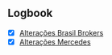 

## Logbook
- [x] [Alterações Brasil Brokers](things:///show?id=J28e4hwbaYMknRppVdFP5r)
- [x] [Alterações Mercedes](things:///show?id=64mAuptocekh1HUdthnHnL)